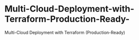 # Multi-Cloud-Deployment-with-Terraform-Production-Ready-
Multi-Cloud Deployment with Terraform (Production-Ready)

